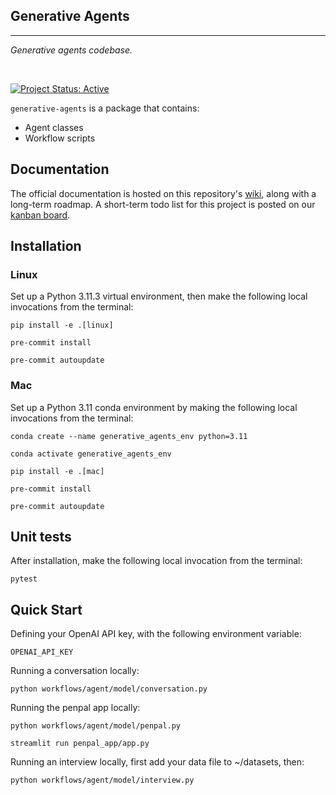 ## Generative Agents

<hr>

*Generative agents codebase.*

<br>

[![Project Status: Active](https://www.repostatus.org/badges/latest/active.svg)](https://www.repostatus.org/#active)

`generative-agents` is a package that contains:

- Agent classes
- Workflow scripts

## Documentation

The official documentation is hosted on this repository's [wiki](), along with a long-term roadmap. A short-term todo list for this project is posted on our [kanban board]().


## Installation

### Linux

Set up a Python 3.11.3 virtual environment, then make the following local invocations from the terminal:

```
pip install -e .[linux]

pre-commit install

pre-commit autoupdate
```

### Mac

Set up a Python 3.11 conda environment by making the following local invocations from the terminal:

```
conda create --name generative_agents_env python=3.11

conda activate generative_agents_env

pip install -e .[mac]

pre-commit install

pre-commit autoupdate
```

## Unit tests

After installation, make the following local invocation from the terminal:
```
pytest
```

## Quick Start

Defining your OpenAI API key, with the following environment variable:
```
OPENAI_API_KEY
```

Running a conversation locally:
```
python workflows/agent/model/conversation.py
```

Running the penpal app locally:
```
python workflows/agent/model/penpal.py

streamlit run penpal_app/app.py
```

Running an interview locally, first add your data file to ~/datasets, then:
```
python workflows/agent/model/interview.py
```
